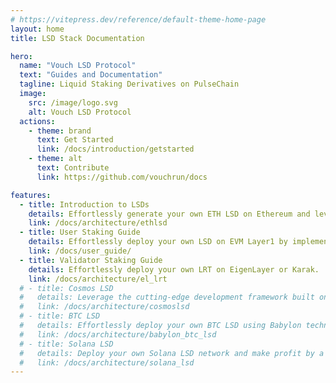 ```yaml
---
# https://vitepress.dev/reference/default-theme-home-page
layout: home
title: LSD Stack Documentation

hero:
  name: "Vouch LSD Protocol"
  text: "Guides and Documentation"
  tagline: Liquid Staking Derivatives on PulseChain
  image:
    src: /image/logo.svg
    alt: Vouch LSD Protocol
  actions:
    - theme: brand
      text: Get Started
      link: /docs/introduction/getstarted
    - theme: alt
      text: Contribute
      link: https://github.com/vouchrun/docs

features:
  - title: Introduction to LSDs
    details: Effortlessly generate your own ETH LSD on Ethereum and leverage integration with various third-party protocols to operate your staking pool for growth.
    link: /docs/architecture/ethlsd
  - title: User Staking Guide
    details: Effortlessly deploy your own LSD on EVM Layer1 by implementing the staking contract interface on a foundational development toolkit. Already supported on BSC, Polygon, and more, with no development required.
    link: /docs/user_guide/
  - title: Validator Staking Guide
    details: Effortlessly deploy your own LRT on EigenLayer or Karak.
    link: /docs/architecture/el_lrt
  # - title: Cosmos LSD  
  #   details: Leverage the cutting-edge development framework built on CosmWasm to effortlessly configure and integrate your own LSD project within the Cosmos ecosystem, requiring just a few simple steps for deployment.
  #   link: /docs/architecture/cosmoslsd
  # - title: BTC LSD
  #   details: Effortlessly deploy your own BTC LSD using Babylon technology. For the first time, bitcoin holders can earn yields from their idle bitcoins in a secure way no third-party trust, no bitcoin bridging to any other chain.
  #   link: /docs/architecture/babylon_btc_lsd
  # - title: Solana LSD
  #   details: Deploy your own Solana LSD network and make profit by a few clicking
  #   link: /docs/architecture/solana_lsd
---
```


